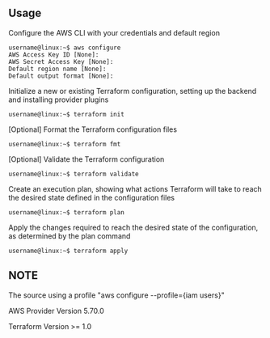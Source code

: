 ## Usage

Configure the AWS CLI with your credentials and default region

```console
username@linux:~$ aws configure 
AWS Access Key ID [None]:
AWS Secret Access Key [None]:
Default region name [None]:
Default output format [None]:  
```

Initialize a new or existing Terraform configuration, setting up the backend and installing provider plugins

```console
username@linux:~$ terraform init  
```
[Optional] Format the Terraform configuration files

```console
username@linux:~$ terraform fmt
```

[Optional] Validate the Terraform configuration

```console
username@linux:~$ terraform validate
```

Create an execution plan, showing what actions Terraform will take to reach the desired state defined in the configuration files

```console
username@linux:~$ terraform plan
```

Apply the changes required to reach the desired state of the configuration, as determined by the plan command

```console
username@linux:~$ terraform apply
```

## NOTE
The source using a profile "aws configure --profile={iam users}"

AWS Provider Version 5.70.0

Terraform Version >= 1.0